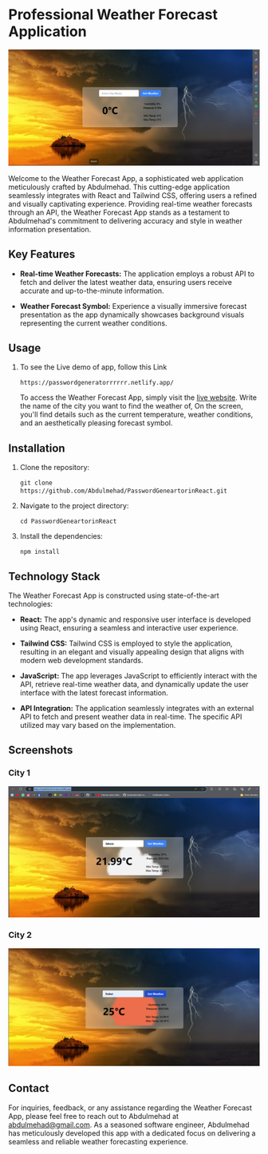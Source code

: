 # Professional Weather Forecast Application
![Weather Forecast App](ss.png)

Welcome to the Weather Forecast App, a sophisticated web application meticulously crafted by Abdulmehad. This cutting-edge application seamlessly integrates with React and Tailwind CSS, offering users a refined and visually captivating experience. Providing real-time weather forecasts through an API, the Weather Forecast App stands as a testament to Abdulmehad's commitment to delivering accuracy and style in weather information presentation.

## Key Features

- **Real-time Weather Forecasts:** The application employs a robust API to fetch and deliver the latest weather data, ensuring users receive accurate and up-to-the-minute information.

- **Weather Forecast Symbol:** Experience a visually immersive forecast presentation as the app dynamically showcases background visuals representing the current weather conditions.

## Usage
1. To see the Live demo of app, follow this Link

   ```shell[
   https://passwordgeneratorrrrrr.netlify.app/
   ```
   To access the Weather Forecast App, simply visit the [live website](https://weathersforecasts.netlify.app/). Write the name of the city you want to find the weather of, On the screen, you'll find details such as the current temperature, weather conditions, and an aesthetically pleasing forecast symbol.

## Installation

1. Clone the repository:

   ```shell
   git clone https://github.com/Abdulmehad/PasswordGeneartorinReact.git
   ```

2. Navigate to the project directory:

   ```shell
   cd PasswordGeneartorinReact
   ```

3. Install the dependencies:

   ```shell
   npm install
   ```

## Technology Stack

The Weather Forecast App is constructed using state-of-the-art technologies:

- **React:** The app's dynamic and responsive user interface is developed using React, ensuring a seamless and interactive user experience.

- **Tailwind CSS:** Tailwind CSS is employed to style the application, resulting in an elegant and visually appealing design that aligns with modern web development standards.

- **JavaScript:** The app leverages JavaScript to efficiently interact with the API, retrieve real-time weather data, and dynamically update the user interface with the latest forecast information.

- **API Integration:** The application seamlessly integrates with an external API to fetch and present weather data in real-time. The specific API utilized may vary based on the implementation.

## Screenshots

### City 1
![Screenshot 1](ss1.png)

### City 2
![Screenshot 2](ss2.png)

## Contact

For inquiries, feedback, or any assistance regarding the Weather Forecast App, please feel free to reach out to Abdulmehad at abdulmehad@gmail.com. As a seasoned software engineer, Abdulmehad has meticulously developed this app with a dedicated focus on delivering a seamless and reliable weather forecasting experience.
